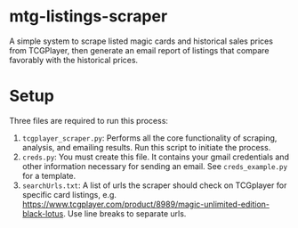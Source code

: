 # mtg-listings-scraper
A simple system to scrape listed magic cards and historical sales prices from TCGPlayer, then generate an email report of listings that compare favorably with the historical prices.

# Setup 
Three files are required to run this process:
1. `tcgplayer_scraper.py`: Performs all the core functionality of scraping, analysis, and emailing results. Run this script to initiate the process.
2. `creds.py`: You must create this file. It contains your gmail credentials and other information necessary for sending an email. See `creds_example.py` for a template. 
4. `searchUrls.txt`: A list of urls the scraper should check on TCGplayer for specific card listings, e.g. https://www.tcgplayer.com/product/8989/magic-unlimited-edition-black-lotus. Use line breaks to separate urls. 
